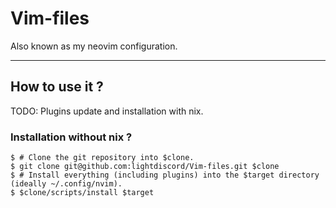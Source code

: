 # Vim-files

Also known as my neovim configuration.

---

## How to use it ?

TODO: Plugins update and installation with nix.

### Installation without nix ?

```console
$ # Clone the git repository into $clone.
$ git clone git@github.com:lightdiscord/Vim-files.git $clone
$ # Install everything (including plugins) into the $target directory (ideally ~/.config/nvim).
$ $clone/scripts/install $target
```
